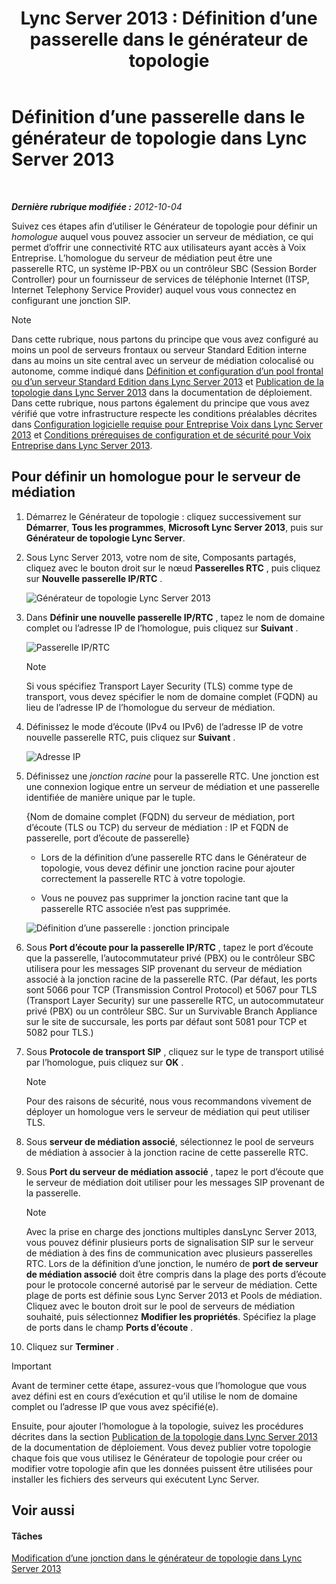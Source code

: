 ﻿---
title: 'Lync Server 2013 : Définition d’une passerelle dans le générateur de topologie'
TOCTitle: Définition d’une passerelle dans le générateur de topologie
ms:assetid: 456e5a96-d9f6-42a6-862c-a69464391628
ms:mtpsurl: https://technet.microsoft.com/fr-fr/library/Gg425945(v=OCS.15)
ms:contentKeyID: 49297068
ms.date: 05/20/2016
mtps_version: v=OCS.15
ms.translationtype: HT
---

# Définition d’une passerelle dans le générateur de topologie dans Lync Server 2013

 

_**Dernière rubrique modifiée :** 2012-10-04_

Suivez ces étapes afin d’utiliser le Générateur de topologie pour définir un *homologue* auquel vous pouvez associer un serveur de médiation, ce qui permet d’offrir une connectivité RTC aux utilisateurs ayant accès à Voix Entreprise. L’homologue du serveur de médiation peut être une passerelle RTC, un système IP-PBX ou un contrôleur SBC (Session Border Controller) pour un fournisseur de services de téléphonie Internet (ITSP, Internet Telephony Service Provider) auquel vous vous connectez en configurant une jonction SIP.

> [!note]  
> Dans cette rubrique, nous partons du principe que vous avez configuré au moins un pool de serveurs frontaux ou serveur Standard Edition interne dans au moins un site central avec un serveur de médiation colocalisé ou autonome, comme indiqué dans <a href="lync-server-2013-define-and-configure-a-front-end-pool-or-standard-edition-server.md">Définition et configuration d’un pool frontal ou d’un serveur Standard Edition dans Lync Server 2013</a> et <a href="lync-server-2013-publish-the-topology.md">Publication de la topologie dans Lync Server 2013</a> dans la documentation de déploiement. Dans cette rubrique, nous partons également du principe que vous avez vérifié que votre infrastructure respecte les conditions préalables décrites dans <a href="lync-server-2013-software-prerequisites-for-enterprise-voice.md">Configuration logicielle requise pour Entreprise Voix dans Lync Server 2013</a> et <a href="lync-server-2013-security-and-configuration-prerequisites-for-enterprise-voice.md">Conditions prérequises de configuration et de sécurité pour Voix Entreprise dans Lync Server 2013</a>.

## Pour définir un homologue pour le serveur de médiation

1.  Démarrez le Générateur de topologie : cliquez successivement sur **Démarrer**, **Tous les programmes**, **Microsoft Lync Server 2013**, puis sur **Générateur de topologie Lync Server**.

2.  Sous Lync Server 2013, votre nom de site, Composants partagés, cliquez avec le bouton droit sur le nœud **Passerelles RTC** , puis cliquez sur **Nouvelle passerelle IP/RTC** .
    
    ![Générateur de topologie Lync Server 2013](images/Gg425945.d898c3c1-8798-4b74-8f02-b994ef3db4c1(OCS.15).png "Générateur de topologie Lync Server 2013")

3.  Dans **Définir une nouvelle passerelle IP/RTC** , tapez le nom de domaine complet ou l’adresse IP de l’homologue, puis cliquez sur **Suivant** .
    
    ![Passerelle IP/RTC](images/Gg425945.8017ba5e-41bc-48d4-97d9-fd306cd322b8(OCS.15).png "Passerelle IP/RTC")
    
    > [!note]  
    > Si vous spécifiez Transport Layer Security (TLS) comme type de transport, vous devez spécifier le nom de domaine complet (FQDN) au lieu de l’adresse IP de l’homologue du serveur de médiation.

4.  Définissez le mode d’écoute (IPv4 ou IPv6) de l’adresse IP de votre nouvelle passerelle RTC, puis cliquez sur **Suivant** .
    
    ![Adresse IP](images/Gg425945.c7fc0d12-adc8-45a7-aca1-b376e1d2fcec(OCS.15).png "Adresse IP")

5.  Définissez une *jonction racine* pour la passerelle RTC. Une jonction est une connexion logique entre un serveur de médiation et une passerelle identifiée de manière unique par le tuple.
    
    {Nom de domaine complet (FQDN) du serveur de médiation, port d’écoute (TLS ou TCP) du serveur de médiation : IP et FQDN de passerelle, port d’écoute de passerelle}
    
      - Lors de la définition d’une passerelle RTC dans le Générateur de topologie, vous devez définir une jonction racine pour ajouter correctement la passerelle RTC à votre topologie.
    
      - Vous ne pouvez pas supprimer la jonction racine tant que la passerelle RTC associée n’est pas supprimée.
    
    ![Définition d’une passerelle : jonction principale](images/Gg425945.3b030757-eb35-4616-bb6b-74ee67507e3d(OCS.15).png "Définition d’une passerelle : jonction principale")

6.  Sous **Port d’écoute pour la passerelle IP/RTC** , tapez le port d’écoute que la passerelle, l’autocommutateur privé (PBX) ou le contrôleur SBC utilisera pour les messages SIP provenant du serveur de médiation associé à la jonction racine de la passerelle RTC. (Par défaut, les ports sont 5066 pour TCP (Transmission Control Protocol) et 5067 pour TLS (Transport Layer Security) sur une passerelle RTC, un autocommutateur privé (PBX) ou un contrôleur SBC. Sur un Survivable Branch Appliance sur le site de succursale, les ports par défaut sont 5081 pour TCP et 5082 pour TLS.)

7.  Sous **Protocole de transport SIP** , cliquez sur le type de transport utilisé par l’homologue, puis cliquez sur **OK** .
    
    > [!note]  
    > Pour des raisons de sécurité, nous vous recommandons vivement de déployer un homologue vers le serveur de médiation qui peut utiliser TLS.

8.  Sous **serveur de médiation associé**, sélectionnez le pool de serveurs de médiation à associer à la jonction racine de cette passerelle RTC.

9.  Sous **Port du serveur de médiation associé** , tapez le port d’écoute que le serveur de médiation doit utiliser pour les messages SIP provenant de la passerelle.
    
    > [!note]  
    > Avec la prise en charge des jonctions multiples dansLync Server 2013, vous pouvez définir plusieurs ports de signalisation SIP sur le serveur de médiation à des fins de communication avec plusieurs passerelles RTC. Lors de la définition d’une jonction, le numéro de <strong>port de serveur de médiation associé</strong> doit être compris dans la plage des ports d’écoute pour le protocole concerné autorisé par le serveur de médiation. Cette plage de ports est définie sous Lync Server 2013 et Pools de médiation. Cliquez avec le bouton droit sur le pool de serveurs de médiation souhaité, puis sélectionnez <strong>Modifier les propriétés</strong>. Spécifiez la plage de ports dans le champ <strong>Ports d’écoute</strong> .

10. Cliquez sur **Terminer** .

> [!important]  
> Avant de terminer cette étape, assurez-vous que l’homologue que vous avez défini est en cours d’exécution et qu’il utilise le nom de domaine complet ou l’adresse IP que vous avez spécifié(e).

Ensuite, pour ajouter l’homologue à la topologie, suivez les procédures décrites dans la section [Publication de la topologie dans Lync Server 2013](lync-server-2013-publish-the-topology.md) de la documentation de déploiement. Vous devez publier votre topologie chaque fois que vous utilisez le Générateur de topologie pour créer ou modifier votre topologie afin que les données puissent être utilisées pour installer les fichiers des serveurs qui exécutent Lync Server.

## Voir aussi

#### Tâches

[Modification d’une jonction dans le générateur de topologie dans Lync Server 2013](lync-server-2013-modify-a-trunk-in-topology-builder.md)

